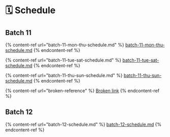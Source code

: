 # 🗓 Schedule

## Batch 11

{% content-ref url="batch-11-mon-thu-schedule.md" %}
[batch-11-mon-thu-schedule.md](batch-11-mon-thu-schedule.md)
{% endcontent-ref %}

{% content-ref url="batch-11-tue-sat-schedule.md" %}
[batch-11-tue-sat-schedule.md](batch-11-tue-sat-schedule.md)
{% endcontent-ref %}

{% content-ref url="batch-11-thu-sun-schedule.md" %}
[batch-11-thu-sun-schedule.md](batch-11-thu-sun-schedule.md)
{% endcontent-ref %}

{% content-ref url="broken-reference" %}
[Broken link](broken-reference)
{% endcontent-ref %}

## Batch 12

{% content-ref url="batch-12-schedule.md" %}
[batch-12-schedule.md](batch-12-schedule.md)
{% endcontent-ref %}
